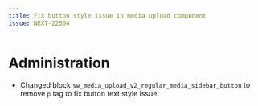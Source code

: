 ```yaml
---
title: Fix button style issue in media upload component
issue: NEXT-22504
---
```

# Administration
* Changed block `sw_media_upload_v2_regular_media_sidebar_button` to remove `p` tag to fix button text style issue.
